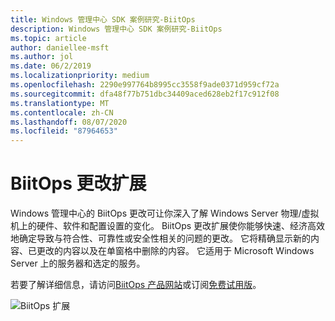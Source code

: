 ```yaml
---
title: Windows 管理中心 SDK 案例研究-BiitOps
description: Windows 管理中心 SDK 案例研究-BiitOps
ms.topic: article
author: daniellee-msft
ms.author: jol
ms.date: 06/2/2019
ms.localizationpriority: medium
ms.openlocfilehash: 2290e997764b8995cc3558f9ade0371d959cf72a
ms.sourcegitcommit: dfa48f77b751dbc34409aced628eb2f17c912f08
ms.translationtype: MT
ms.contentlocale: zh-CN
ms.lasthandoff: 08/07/2020
ms.locfileid: "87964653"
---
```

# <a name="biitops-changes-extension"></a>BiitOps 更改扩展

Windows 管理中心的 BiitOps 更改可让你深入了解 Windows Server 物理/虚拟机上的硬件、软件和配置设置的变化。 BiitOps 更改扩展使你能够快速、经济高效地确定导致与符合性、可靠性或安全性相关的问题的更改。 它将精确显示新的内容、已更改的内容以及在单窗格中删除的内容。 它适用于 Microsoft Windows Server 上的服务器和选定的服务。

若要了解详细信息，请访问[BiitOps 产品网站](http://www.biitops.com/solutions/changes-for-wac/)或订阅[免费试用版](http://www.biitops.com/solutions/register-changes-for-wac/)。

![BiitOps 扩展](../../media/extend-case-study-biitops/biitops-1.png)